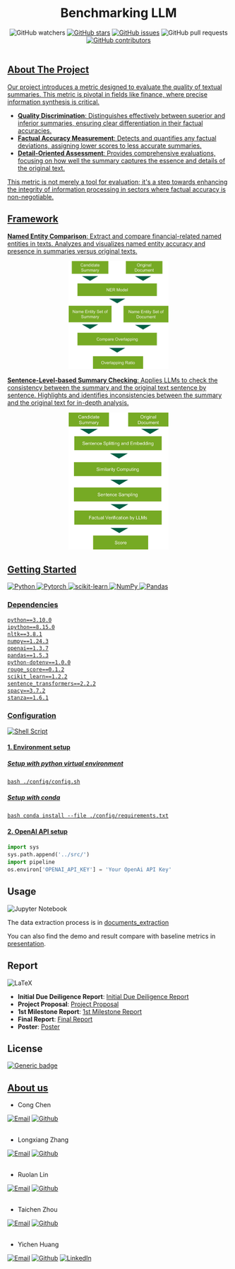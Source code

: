 <h1 align='center'>
  Benchmarking LLM 
</h1>

<div align="center">
    <img alt="GitHub watchers" src="https://img.shields.io/github/watchers/Lucas66Zhang/ButisCapstone4Fidelity?style=for-the-badge">
    <a href="https://github.com/Lucas66Zhang/ButisCapstone4Fidelity/stargazers"><img alt="GitHub stars" src="https://img.shields.io/github/stars/Lucas66Zhang/ButisCapstone4Fidelity?style=for-the-badge"></a>
    <a href="https://github.com/Lucas66Zhang/ButisCapstone4Fidelity/issues"><img alt="GitHub issues" src="https://img.shields.io/github/issues/Lucas66Zhang/ButisCapstone4Fidelity?style=for-the-badge"></a>
  <img alt="GitHub pull requests" src="https://img.shields.io/github/issues-pr/Lucas66Zhang/ButisCapstone4Fidelity?style=for-the-badge">
    <a href="https://github.com/Lucas66Zhang/ButisCapstone4Fidelity/graphs/contributors"><img alt="GitHub contributors" src="https://img.shields.io/github/contributors/Lucas66Zhang/ButisCapstone4Fidelity?style=for-the-badge">

</div>
<br>

## About The Project
Our project introduces a metric designed to evaluate the quality of textual summaries. This metric is pivotal in fields like finance, where precise information synthesis is critical.

* **Quality Discrimination**: Distinguishes effectively between superior and inferior summaries, ensuring clear differentiation in their factual accuracies.
* **Factual Accuracy Measurement**: Detects and quantifies any factual deviations, assigning lower scores to less accurate summaries.
* **Detail-Oriented Assessment**: Provides comprehensive evaluations, focusing on how well the summary captures the essence and details of the original text.
  
This metric is not merely a tool for evaluation; it's a step towards enhancing the integrity of information processing in sectors where factual accuracy is non-negotiable.

## Framework
**Named Entity Comparison**: Extract and compare financial-related named entities in texts. Analyzes and visualizes named entity accuracy and presence in summaries versus original texts.
<p align="center">
    <img alin = "center" src="./res/NER_Framework.jpg" style="width:45%">
</p>


**Sentence-Level-based Summary Checking**: Applies LLMs to check the consistency between the summary and the original text sentence by sentence. Highlights and identifies inconsistencies between the summary and the original text for in-depth analysis.
<p align="center">
    <img alin = "center" src="./res/LLM_Assisted_Framework.jpg" style="width:45%">
</p>


## Getting Started
<div align="left">
  <img alt="Python" src="https://img.shields.io/badge/Python-14354C?style=for-the-badge&logo=python&logoColor=white">
  <img alt="Pytorch" src="https://img.shields.io/badge/PyTorch-EE4C2C?style=for-the-badge&logo=pytorch&logoColor=white">
  <img alt="scikit-learn" src="https://img.shields.io/badge/scikit--learn-%23F7931E.svg?style=for-the-badge&logo=scikit-learn&logoColor=white">
  <img alt="NumPy" src="https://img.shields.io/badge/numpy-%23013243.svg?style=for-the-badge&logo=numpy&logoColor=white">
  <img alt="Pandas" src="https://img.shields.io/badge/pandas-%23150458.svg?style=for-the-badge&logo=pandas&logoColor=white">
</div>
<be>

### Dependencies
```
python==3.10.0
ipython==8.15.0
nltk==3.8.1
numpy==1.24.3
openai==1.3.7
pandas==1.5.3
python-dotenv==1.0.0
rouge_score==0.1.2
scikit_learn==1.2.2
sentence_transformers==2.2.2
spacy==3.7.2
stanza==1.6.1
```

### Configuration
![Shell Script](https://img.shields.io/badge/shell_script-%23121011.svg?style=for-the-badge&logo=gnu-bash&logoColor=white)
#### 1. Environment setup
##### Setup with python virtual environment
```bash ./config/config.sh```

##### Setup with conda
```bash conda install --file ./config/requirements.txt```

#### 2. OpenAI API setup
```python
import sys
sys.path.append('../src/')
import pipeline
os.environ['OPENAI_API_KEY'] = 'Your OpenAi API Key'
```



## Usage
<img alt="Jupyter Notebook" src="https://img.shields.io/badge/Made%20with-Jupyter-orange?style=for-the-badge&logo=Jupyter">

The data extraction process is in [documents_extraction](./samples/documents_extraction.ipynb)

You can also find the demo and result compare with baseline metrics in [presentation](./samples/presentation.ipynb).


## Report
![LaTeX](https://img.shields.io/badge/latex-%23008080.svg?style=for-the-badge&logo=latex&logoColor=white)
* **Initial Due Deiligence Report**: [Initial Due Deiligence Report](./doc/Report/Capstone%20Project%20Initial%20Due%20Diligence%20Report.pdf)
* **Project Proposal**: [Project Proposal](./doc/Report/Project%20Proposal.pdf)
* **1st Milestone Report**: [1st Milestone Report](./doc/Report/F23_Fidelity_Benchmarking%20LLM_1st_report.pdf)
*  **Final Report**: [Final Report](./doc/Report/F23_Fidelity_Benchmarking%20LLM_final_report.pdf)
*  **Poster**: [Poster](./doc/Report/F23_Fidelity_BenchmarkLLM_poster.pdf)


## License

[![Generic badge](https://img.shields.io/badge/License-Apache%202.0-Green?style=for-the-badge)](./LICENSE.txt)

## [About us](./doc/About_US/Team's%20Bio.pdf)
- Cong Chen
<div align="Left">
    <a href="mailto: cc4887@columbia.edu"><img alt="Email" src="https://img.shields.io/badge/Gmail-D14836?style=for-the-badge&logo=gmail&logoColor=white"></a>
    <a href="https://github.com/Cong991"><img alt="Github" src="https://img.shields.io/badge/GitHub-100000?style=for-the-badge&logo=github&logoColor=white"></a>
</div>
<br>

- Longxiang Zhang
<div align="Left">
    <a href="mailto: lz2869@columbia.edu"><img alt="Email" src="https://img.shields.io/badge/Gmail-D14836?style=for-the-badge&logo=gmail&logoColor=white"></a>
    <a href="https://github.com/Lucas66Zhang"><img alt="Github" src="https://img.shields.io/badge/GitHub-100000?style=for-the-badge&logo=github&logoColor=white"></a>
</div>
<br>

- Ruolan Lin
<div align="Left">
    <a href="mailto: rl3312@columbia.edu"><img alt="Email" src="https://img.shields.io/badge/Gmail-D14836?style=for-the-badge&logo=gmail&logoColor=white"></a>
    <a href="https://github.com/Ruolan0806"><img alt="Github" src="https://img.shields.io/badge/GitHub-100000?style=for-the-badge&logo=github&logoColor=white"></a>
</div>
<br>

- Taichen Zhou
<div align="Left">
    <a href="mailto: tz2555@columbia.edu"><img alt="Email" src="https://img.shields.io/badge/Gmail-D14836?style=for-the-badge&logo=gmail&logoColor=white"></a>
    <a href="https://github.com/tzhou19"><img alt="Github" src="https://img.shields.io/badge/GitHub-100000?style=for-the-badge&logo=github&logoColor=white"></a>
</div>
<br>

- Yichen Huang
<div align="Left">
    <a href="mailto: yichen.huang@columbia.edu"><img alt="Email" src="https://img.shields.io/badge/Gmail-D14836?style=for-the-badge&logo=gmail&logoColor=white"></a>
    <a href="https://github.com/yichuang25"><img alt="Github" src="https://img.shields.io/badge/GitHub-100000?style=for-the-badge&logo=github&logoColor=white"></a>
    <a href="https://www.linkedin.com/in/huangyichen/"><img alt="LinkedIn" src="https://img.shields.io/badge/LinkedIn-0077B5?style=for-the-badge&logo=linkedin&logoColor=white"></a>
</div>
<br>



